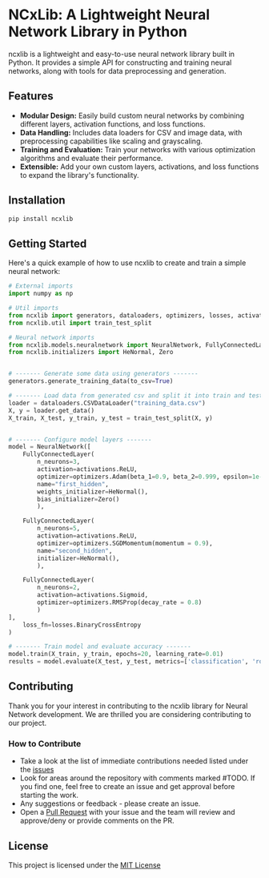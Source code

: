 # NCxLib: A Lightweight Neural Network Library in Python

ncxlib is a lightweight and easy-to-use neural network library built in Python. It provides a simple API for constructing and training neural networks, along with tools for data preprocessing and generation.

## Features

* **Modular Design:** Easily build custom neural networks by combining different layers, activation functions, and loss functions.
* **Data Handling:** Includes data loaders for CSV and image data, with preprocessing capabilities like scaling and grayscaling.
* **Training and Evaluation:** Train your networks with various optimization algorithms and evaluate their performance.
* **Extensible:**  Add your own custom layers, activations, and loss functions to expand the library's functionality.

## Installation

```bash
pip install ncxlib
```

## Getting Started
Here's a quick example of how to use ncxlib to create and train a simple neural network:

```python
# External imports
import numpy as np

# Util imports
from ncxlib import generators, dataloaders, optimizers, losses, activations
from ncxlib.util import train_test_split

# Neural network imports
from ncxlib.models.neuralnetwork import NeuralNetwork, FullyConnectedLayer
from ncxlib.initializers import HeNormal, Zero


# ------- Generate some data using generators -------
generators.generate_training_data(to_csv=True)

# ------- Load data from generated csv and split it into train and test -------
loader = dataloaders.CSVDataLoader("training_data.csv")
X, y = loader.get_data()
X_train, X_test, y_train, y_test = train_test_split(X, y)


# ------- Configure model layers -------
model = NeuralNetwork([
    FullyConnectedLayer(
        n_neurons=3, 
        activation=activations.ReLU, 
        optimizer=optimizers.Adam(beta_1=0.9, beta_2=0.999, epsilon=1e-07),
        name="first_hidden",
        weights_initializer=HeNormal(), 
        bias_initializer=Zero()
        ),

    FullyConnectedLayer(
        n_neurons=5, 
        activation=activations.ReLU, 
        optimizer=optimizers.SGDMomentum(momentum = 0.9), 
        name="second_hidden",
        initializer=HeNormal(),
        ),

    FullyConnectedLayer(
        n_neurons=2, 
        activation=activations.Sigmoid, 
        optimizer=optimizers.RMSProp(decay_rate = 0.8)
        )
],
    loss_fn=losses.BinaryCrossEntropy
)

# ------- Train model and evaluate accuracy -------
model.train(X_train, y_train, epochs=20, learning_rate=0.01)
results = model.evaluate(X_test, y_test, metrics=['classification', 'roc'])

```

## Contributing

Thank you for your interest in contributing to the ncxlib library for Neural Network development. We are thrilled you are considering contributing to our project.

### How to Contribute

- Take a look at the list of immediate contributions needed listed under the [issues](https://github.com/ncxlib/NeuralNetwork/issues)
- Look for areas around the repository with comments marked #TODO. If you find one, feel free to create an issue and get approval before starting the work.
- Any suggestions or feedback - please create an issue.
- Open a [Pull Request](https://github.com/ncxlib/NeuralNetwork/pulls) with your issue and the team will review and approve/deny or provide comments on the PR.


## License
This project is licensed under the [MIT License](LICENSE)
